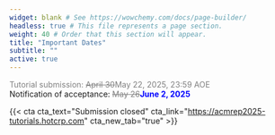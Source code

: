 ```yaml
---
widget: blank # See https://wowchemy.com/docs/page-builder/
headless: true # This file represents a page section.
weight: 40 # Order that this section will appear.
title: "Important Dates"
subtitle: ""
active: true
---
```

<span style=color:grey>Tutorial submission:  <s>April 30</s>May 22, 2025, 23:59 AOE</span>  
Notification of acceptance: <span style=color:grey><s>May 26</s></span><span style=color:blue;font-weight:bold>June 2, 2025</span>  

{{< cta cta_text="Submission closed" cta_link="https://acmrep2025-tutorials.hotcrp.com" cta_new_tab="true" >}}

